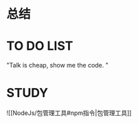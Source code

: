 # 总结







# TO DO LIST
"Talk is cheap, show me the code. "




# STUDY

![[NodeJs/包管理工具#npm指令|包管理工具]]

